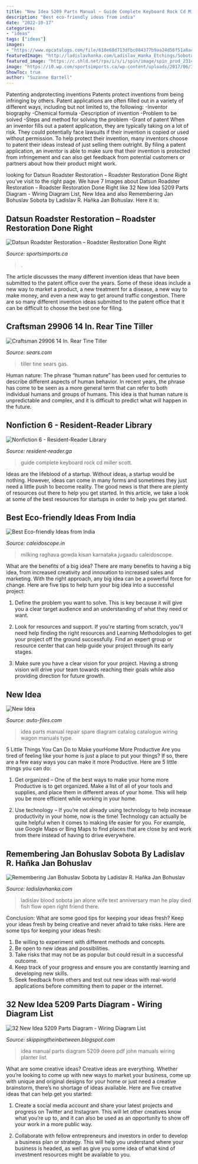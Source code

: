 ```yaml
---
title: "New Idea 5209 Parts Manual ~ Guide Complete Keyboard Rock Cd Miller Scott"
description: "Best eco-friendly ideas from india"
date: "2022-10-17"
categories:
- "ideas"
tags: ["ideas"]
images:
- "https://www.epcatalogs.com/file/618e68d713dfbc084377b9aa24d56f51a8acab9e/New-Idea.png"
featuredImage: "http://ladislavhanka.com/Ladislav_Hanka_Etchings/Sobota_text_files/droppedImage.jpg"
featured_image: "https://c.shld.net/rpx/i/s/i/spin/image/spin_prod_231437601??hei=64&amp;wid=64&amp;qlt=50"
image: "https://i0.wp.com/sportsimports.ca/wp-content/uploads/2017/06/IMG_6549.JPG-4287536039-1496786034773.jpeg?fit=1600%2C684&amp;ssl=1"
ShowToc: true
author: "Suzanne Bartell"
---
```



Patenting andprotecting inventions
Patents protect inventions from being infringing by others. Patent applications are often filled out in a variety of different ways, including but not limited to, the following: 
-Inventor biography 
-Chemical formula 
-Description of invention 
-Problem to be solved 
-Steps and method for solving the problem 
-Grant of patent 
When an inventor fills out a patent application, they are typically taking on a lot of risk. They could potentially face lawsuits if their invention is copied or used without permission. To help protect their invention, many inventors choose to patent their ideas instead of just selling them outright. By filing a patent application, an inventor is able to make sure that their invention is protected from infringement and can also get feedback from potential customers or partners about how their product might work.

	

		
looking for Datsun Roadster Restoration – Roadster Restoration Done Right you've visit to the right page. We have 7 Images about Datsun Roadster Restoration – Roadster Restoration Done Right like 32 New Idea 5209 Parts Diagram - Wiring Diagram List, New Idea and also Remembering Jan Bohuslav Sobota by Ladislav R. Haňka Jan Bohuslav. Here it is:
		
    
## Datsun Roadster Restoration – Roadster Restoration Done Right

<img loading=lazy src="https://i0.wp.com/sportsimports.ca/wp-content/uploads/2017/06/IMG_6549.JPG-4287536039-1496786034773.jpeg?fit=1600%2C684&amp;ssl=1" onerror="this.onerror=null;this.src='https://tse4.mm.bing.net/th?id=OIP.C0ijVJUAmhM_ZC_bwhVcoQHaDK&amp;pid=15.1';" alt="Datsun Roadster Restoration – Roadster Restoration Done Right">

_Source: sportsimports.ca_

>. 

	

The article discusses the many different invention ideas that have been submitted to the patent office over the years. Some of these ideas include a new way to market a product, a new treatment for a disease, a new way to make money, and even a new way to get around traffic congestion. There are so many different invention ideas submitted to the patent office that it can be difficult to choose the best one for filing.

    
## Craftsman 29906 14 In. Rear Tine Tiller

<img loading=lazy src="https://c.shld.net/rpx/i/s/i/spin/image/spin_prod_231437601??hei=64&amp;wid=64&amp;qlt=50" onerror="this.onerror=null;this.src='https://tse4.mm.bing.net/th?id=OIP.c3QJ2tjf6ndLSo4t-74SrwHaHa&amp;pid=15.1';" alt="Craftsman 29906 14 In. Rear Tine Tiller">

_Source: sears.com_

>tiller tine sears gas. 

	

Human nature:
The phrase “human nature” has been used for centuries to describe different aspects of human behavior. In recent years, the phrase has come to be seen as a more general term that can refer to both individual humans and groups of humans. This idea is that human nature is unpredictable and complex, and it is difficult to predict what will happen in the future.

    
## Nonfiction 6 - Resident-Reader Library

<img loading=lazy src="https://images-na.ssl-images-amazon.com/images/I/51GEzugsDxL._SX373_BO1,204,203,200_.jpg" onerror="this.onerror=null;this.src='https://tse4.mm.bing.net/th?id=OIP.2_ver2nXyw2aOWRd0tKxPQAAAA&amp;pid=15.1';" alt="Nonfiction 6 - Resident-Reader Library">

_Source: resident-reader.ga_

>guide complete keyboard rock cd miller scott. 

	

Ideas are the lifeblood of a startup. Without ideas, a startup would be nothing. However, ideas can come in many forms and sometimes they just need a little push to become reality. The good news is that there are plenty of resources out there to help you get started. In this article, we take a look at some of the best resources for startups in order to help you get started.

    
## Best Eco-friendly Ideas From India

<img loading=lazy src="http://www.caleidoscope.in/wp-content/uploads/2013/05/Milking-Machine-raghava-gowda-696x463.jpg" onerror="this.onerror=null;this.src='https://tse3.mm.bing.net/th?id=OIP.0i4WUavPGZPq1FAcT2up6AHaE7&amp;pid=15.1';" alt="Best Eco-friendly Ideas from India">

_Source: caleidoscope.in_

>milking raghava gowda kisan karnataka jugaadu caleidoscope. 

	

What are the benefits of a big idea?
There are many benefits to having a big idea, from increased creativity and innovation to increased sales and marketing. With the right approach, any big idea can be a powerful force for change. Here are five tips to help turn your big idea into a successful project:
1. Define the problem you want to solve. This is key because it will give you a clear target audience and an understanding of what they need or want.

2. Look for resources and support. If you're starting from scratch, you'll need help finding the right resources and Learning Methodologies to get your project off the ground successfully. Find an expert group or resource center that can help guide your project through its early stages.

3. Make sure you have a clear vision for your project. Having a strong vision will drive your team towards reaching their goals while also providing direction for future growth.

    
## New Idea

<img loading=lazy src="https://auto-files.com/file/base/7wCEvBLSdcduAEtr+g:2FcWkKamBVbajdq:2Fe4XHiTjkVzDt5H1NX31leGBLJVWfUCi/new-idea.gif" onerror="this.onerror=null;this.src='https://tse4.mm.bing.net/th?id=OIP.BwALwbtAZUrnyM0RVlVa1AHaFx&amp;pid=15.1';" alt="New Idea">

_Source: auto-files.com_

>idea parts manual repair spare diagram catalog catalogue wiring wagon manuals type. 

	

5 Little Things You Can Do to Make yourHome More Productive
Are you tired of feeling like your home is just a place to put your things? If so, there are a few easy ways you can make it more Productive. Here are 5 little things you can do:
1. Get organized – One of the best ways to make your home more Productive is to get organized. Make a list of all of your tools and supplies, and place them in different areas of your home. This will help you be more efficient while working in your home.

2. Use technology – If you’re not already using technology to help increase productivity in your home, now is the time! Technology can actually be quite helpful when it comes to making life easier for you. For example, use Google Maps or Bing Maps to find places that are close by and work from there instead of having to drive everywhere.


    
## Remembering Jan Bohuslav Sobota By Ladislav R. Haňka Jan Bohuslav

<img loading=lazy src="http://ladislavhanka.com/Ladislav_Hanka_Etchings/Sobota_text_files/droppedImage.jpg" onerror="this.onerror=null;this.src='https://tse2.mm.bing.net/th?id=OIP.tGBXo5Lk0RerO31cedG2fQAAAA&amp;pid=15.1';" alt="Remembering Jan Bohuslav Sobota by Ladislav R. Haňka Jan Bohuslav">

_Source: ladislavhanka.com_

>ladislav blood sobota jan alone wife text anniversary man he play died fish flow open right friend there. 

	

Conclusion: What are some good tips for keeping your ideas fresh?
Keep your ideas fresh by being creative and never afraid to take risks. Here are some tips for keeping your ideas fresh:
1. Be willing to experiment with different methods and concepts.
2. Be open to new ideas and possibilities.
3. Take risks that may not be as popular but could result in a successful outcome. 
4. Keep track of your progress and ensure you are constantly learning and developing new skills. 
5. Seek feedback from others and test out new ideas with real-world applications before committing them to paper or the internet.

    
## 32 New Idea 5209 Parts Diagram - Wiring Diagram List

<img loading=lazy src="https://www.epcatalogs.com/file/618e68d713dfbc084377b9aa24d56f51a8acab9e/New-Idea.png" onerror="this.onerror=null;this.src='https://tse4.mm.bing.net/th?id=OIP.fQbe_OyZdWTkp28nbK9FRAHaF7&amp;pid=15.1';" alt="32 New Idea 5209 Parts Diagram - Wiring Diagram List">

_Source: skippingtheinbetween.blogspot.com_

>idea manual parts diagram 5209 deere pdf john manuals wiring planter list. 

	

What are some creative ideas?
Creative ideas are everything. Whether you’re looking to come up with new ways to market your business, come up with unique and original designs for your home or just need a creative brainstorm, there’s no shortage of ideas available. Here are five creative ideas that can help get you started:
1. Create a social media account and share your latest projects and progress on Twitter and Instagram. This will let other creatives know what you’re up to, and it can also be used as an opportunity to show off your work in a more public way.

2. Collaborate with fellow entrepreneurs and investors in order to develop a business plan or strategy. This will help you understand where your business is headed, as well as give you some idea of what kind of investment resources might be available to you.


